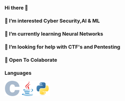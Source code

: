 ### Hi there 👋

### 🔭 I’m interested Cyber Security,AI & ML 
### 🌱 I’m currently learning Neural Networks
### 🤔 I’m looking for help with CTF's and Pentesting
### :handshake: Open To Colaborate

### Languages
<img align="left" alt="C" width="50px" src="https://github.com/devicons/devicon/blob/master/icons/c/c-original.svg">
<img align="left" alt="Java" width="50px" src="https://github.com/devicons/devicon/blob/master/icons/java/java-original.svg">
<img align="left" alt="Java" width="50px" src="https://github.com/devicons/devicon/blob/master/icons/python/python-original.svg">
